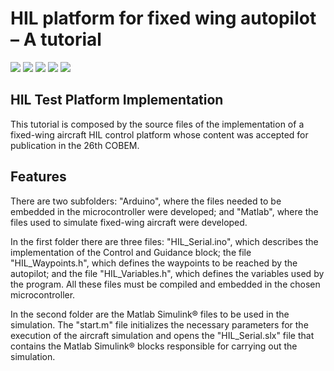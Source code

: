 # HIL platform for fixed wing autopilot – A tutorial

![](https://img.shields.io/github/stars/MouraWM/HIL-platform-fixed-wing-autopilot.svg) ![](https://img.shields.io/github/forks/MouraWM/HIL-platform-fixed-wing-autopilot.svg) ![](https://https://img.shields.io/github/release/MouraWM/HIL-platform-fixed-wing-autopilot.svg) ![](https://img.shields.io/github/issues/MouraWM/HIL-platform-fixed-wing-autopilot.svg) ![](https://img.shields.io/github/bower/MouraWM/HIL-platform-fixed-wing-autopilot.svg)

## HIL Test Platform Implementation
This tutorial is composed by the source files of the implementation of a fixed-wing aircraft HIL control platform whose content was accepted for publication in the 26th COBEM.

## Features

There are two subfolders: "Arduino", where the files needed to be embedded in the microcontroller were developed; and "Matlab", where the files used to simulate fixed-wing aircraft were developed.

In the first folder there are three files: "HIL\_Serial.ino", which describes the implementation of the Control and Guidance block; the file "HIL\_Waypoints.h", which defines the waypoints to be reached by the autopilot; and the file "HIL\_Variables.h", which defines the variables used by the program. All these files must be compiled and embedded in the chosen microcontroller.

In the second folder are the Matlab Simulink® files to be used in the simulation. The "start.m" file initializes the necessary parameters for the execution of the aircraft simulation and opens the "HIL\_Serial.slx" file that contains the Matlab Simulink® blocks responsible for carrying out the simulation.
